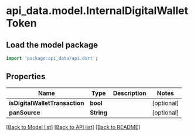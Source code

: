 # api_data.model.InternalDigitalWalletToken

## Load the model package
```dart
import 'package:api_data/api.dart';
```

## Properties
Name | Type | Description | Notes
------------ | ------------- | ------------- | -------------
**isDigitalWalletTransaction** | **bool** |  | [optional] 
**panSource** | **String** |  | [optional] 

[[Back to Model list]](../README.md#documentation-for-models) [[Back to API list]](../README.md#documentation-for-api-endpoints) [[Back to README]](../README.md)


